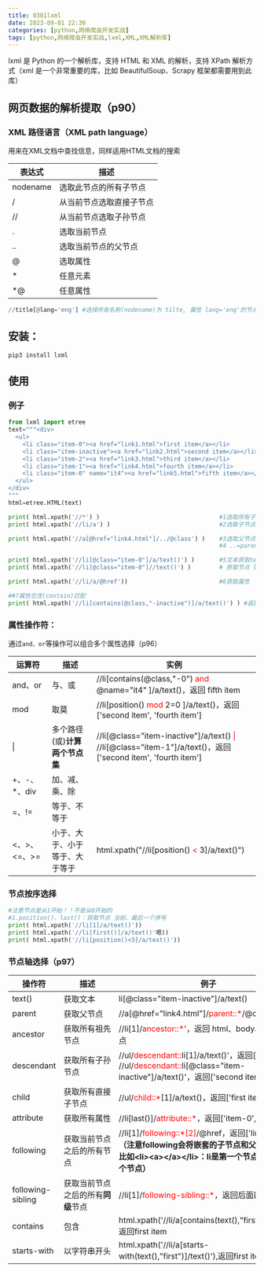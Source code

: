 ```yaml
---
title: 0301lxml
date: 2023-09-01 22:30
categories: [python,网络爬虫开发实战]
tags: [python,网络爬虫开发实战,lxml,XML,XML解析库]
---
```


lxml 是 Python 的一个解析库，支持 HTML 和 XML 的解析，支持 XPath 解析方式（xml 是一个非常重要的库，比如 BeautifulSoup、Scrapy 框架都需要用到此库）

## 网页数据的解析提取（p90）
### XML 路径语言（XML path language）

用来在XML文档中查找信息，同样适用HTML文档的搜索

表达式|描述
---|---
nodename|选取此节点的所有子节点
/|从当前节点选取直接子节点
//|从当前节点选取子孙节点
.|选取当前节点
..|选取当前节点的父节点
@|选取属性
*|任意元素
*@|任意属性


```python
//title[@lang='eng'] #选择所有名称(nodename)为 tilte, 属性 lang='eng'的节点
```

## 安装：

`pip3 install lxml`

## 使用
### 例子

```python
from lxml import etree
text="""<div>
  <ul>
    <li class="item-0"><a href="link1.html">first item</a></li>
    <li class="item-inactive"><a href="link2.html">second item</a></li>
    <li class="item-2"><a href="link3.html">third item</a></li>
    <li class="item-1"><a href="link4.html">fourth item</a></li>
    <li class="item-0" name="it4"><a href="link5.html">fifth item</a></li>
  </ul>
</div>
"""
html=etree.HTML(text)

print( html.xpath('//*') ) 									#1选取所有子节点选取所有子节点
print( html.xpath('//li/a') )								#2选取子节点选选取所有 li 节点下的 直接节点a。 如果改成://ul/a 则返回[]

print( html.xpath('//a[@href="link4.html"]/../@class') )	#3选取父节点查找子孙节点a,属性href="link4.html,的父节点，获取该父节点的class值
                                                            #4 ..=parent::*,上句等价于：//a[@href="link4.html"]/parent::*/@class

print( html.xpath('//li[@class="item-0"]/a/text()') )		#5文本获取text():获取节点 li,属性 class="item-0"",的所有直接子节点 a的 文本
print( html.xpath('//li[@class="item-0"]//text()') )		# 获取节点 li,属性 class="item-0"",的所有子节点的 文本

print( html.xpath('//li/a/@href'))							#6获取属性

##7属性包含(contain)匹配
print( html.xpath('//li[contains(@class,"-inactive")]/a/text()') ) #返回['second item']
```
### 属性操作符：

通过`and、or`等操作可以组合多个属性选择（p96）

运算符|描述|实例
---|---|---
and、or|与、或|//li[contains(@class,"-0") <font color="red">and</font> @name="it4" ]/a/text()，返回 fifth item
mod|取莫|//li[position() <font color="red">mod</font> 2=0 ]/a/text()，返回['second item', 'fourth item']
\||多个路径(或)**计算两个节点集**|//li[@class="item-inactive"]/a/text()  <font color="red">\|</font>  //li[@class="item-1"]/a/text()，返回['second item', 'fourth item']
+、-、*、div|加、减、乘、除|
=、!=|等于、不等于|
<、>、<=、>=|小于、大于、小于等于、大于等于| html.xpath("//li[position() <font color="red"><</font> 3]/a/text()")

### 节点按序选择

```python
#注意节点是从1开始！！不是从0开始的
#1.position()、last()：获取节点 当前、最后一个序号
print( html.xpath('//li[1]/a/text()'))
print( html.xpath('//li[first()]/a/text()'嗯))
print( html.xpath('//li[position()<3]/a/text()'))
```
### 节点轴选择（p97）

操作符|描述|例子
---|---|---
text()|获取文本|li[@class="item-inactive"]/a/text()
parent|获取父节点|//a[@href="link4.html"]/<font color="red">parent::*</font>/@class
ancestor|获取所有祖先节点|//li[1]/<font color="red">ancestor::*</font>'，返回 html、body、div、ul节点
descendant|获取所有子孙节点|//ul/<font color="red">descendant::</font>li[1]/a/text()'，返回['first item']<br/>//ul/<font color="red">descendant::</font>li[@class="item-inactive"]/a/text()'，返回['second item']
child|获取所有直接子节点|//ul/<font color="red">child::*</font>[1]/a/text()，返回['first item']
attribute|获取所有属性|//li[last()]/<font color="red">attribute::*</font>，返回['item-0', 'it4']
following|获取当前节点之后的所有节点|//li[1]/<font color="red">following::*[2]</font>/@href，返回['link2.html']**（注意following会将嵌套的子节点和父节点平铺。比如\<li\>\<a\>\<\/a\>\<\/li\>：li是第一个节点而a是第二个节点）**
following-sibling|获取当前节点之后的所有**同级**节点|//li[1]/<font color="red">following-sibling::*</font>，返回后面四个 li 节点
contains|包含|html.xpath('//li/a[contains(text(),"first")]/text()'),返回first item
starts-with|<span style='white-space:nowrap;'>以字符串开头</span>|html.xpath('//li/a[starts-with(text(),"first")]/text()'),返回first item